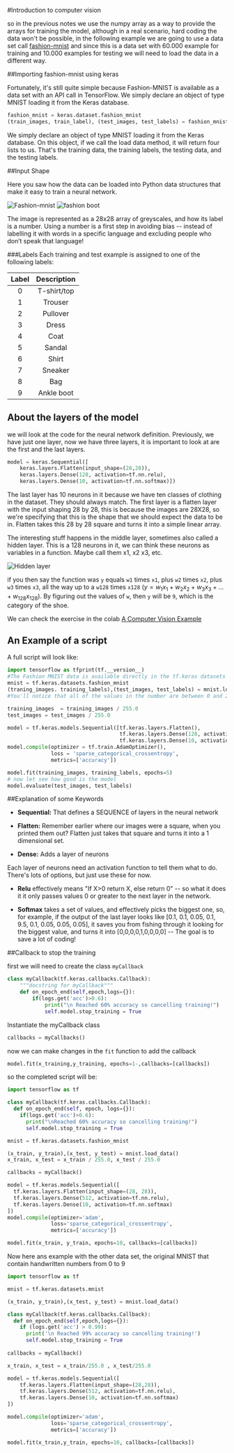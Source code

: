 #Introduction to computer vision

so in the previous notes we use the numpy array as a way to provide the arrays for training the model, although in a real scenario, hard coding the data won't be possible, in the following example we are going to use a data set call [fashion-mnist](https://github.com/zalandoresearch/fashion-mnist) and since this is a data set with 60.000 example for training and 10.000 examples for testing we will need to load the data in a different way.

##Importing fashion-mnist using keras

Fortunately, it's still quite simple because Fashion-MNIST is available as a data set with an API call in TensorFlow. We simply declare an object of type MNIST loading it from the Keras database.

```python
fashion_mnist = keras.dataset.fashion_mnist
(train_images, train_label), (test_images, test_labels) = fashion_mnist.load_data()
```

We simply declare an object of type MNIST loading it from the Keras database. On this object, if we call the load data method, it will return four lists to us. That's the training data, the training labels, the testing data, and the testing labels.

##Input Shape

Here you saw how the data can be loaded into Python data structures that make it easy to train a neural network. 

![Fashion-mnist](images/fashion-data.jpg) ![fashion boot](images/fashion-data-boot.jpg)

The image is represented as a 28x28 array of greyscales, and how its label is a number. Using a number is a first step in avoiding bias -- instead of labelling it with words in a specific language and excluding people who don’t speak that language!

###Labels
Each training and test example is assigned to one of the following labels:

Label |	Description|
:----:|:----------:|
0	  | T-shirt/top|
1	  |	Trouser    |
2	  |	Pullover   |
3	  |	Dress      |
4	  |	Coat       |
5	  |	Sandal     |
6	  |	Shirt      |
7	  |	Sneaker    |
8	  |	Bag        |
9	  | Ankle boot |

## About the layers of the model

we will look at the code for the neural network definition. 
Previously, we have just one layer, now we have three layers, it  is important  to look at are the first and the last layers.

```python
model = keras.Sequential([
	keras.layers.Flatten(input_shape=(28,28)),
	keras.layers.Dense(128, activation=tf.nn.relu),
	keras.layers.Dense(10, activation=tf.nn.softmax)])
```

The last layer has 10 neurons in it because we have ten classes of clothing in the dataset. They should always match. The first layer is a flatten layer with the input shaping 28 by 28, this is because the images are 28X28, so we're specifying that this is the shape that we should expect the data to be in. Flatten takes this 28 by 28 square and turns it into a simple linear array. 

The interesting stuff happens in the middle layer, sometimes also called a hidden layer. This is a 128 neurons in it, we can think these neurons as variables in a function. Maybe call them x1, x2 x3, etc.

![Hidden layer](images/computer_vision-hidden_layer.png)

if you then say the function was `y` equals `w1` times `x1`, plus `w2` times `x2`, plus `w3` times `x3`, all the way up to a `w128` times `x128` ($y = w_1x_1 +w_2x_2+w_3x_3+...+w_{128}x_{128}$). By figuring out the values of `w`, then `y` will be `9`, which is the category of the shoe.

We can check the exercise in the colab [A Computer Vision Example](https://gist.github.com/CubeVic/5b560b7106a25e31cddb5f53b8d3e0dc) 

## An Example of a script 

A full script will look like:

```python
import tensorflow as tfprint(tf.__version__)
#The Fashion MNIST data is available directly in the tf.keras datasets API. You load it like this:
mnist = tf.keras.datasets.fashion_mnist
(traning_images. training_labels),(test_images, test_labels) = mnist.load_data()
#You'll notice that all of the values in the number are between 0 and 255. If we are training a neural network, for various reasons it's easier if we treat all values as between 0 and 1, a process called 'normalizing'...and fortunately in Python it's easy to normalize a list like this without looping. You do it like this:

training_images  = training_images / 255.0
test_images = test_images / 255.0

model = tf.keras.models.Sequential([tf.keras.layers.Flatten(), 
                                    tf.keras.layers.Dense(128, activation=tf.nn.relu), 
                                    tf.keras.layers.Dense(10, activation=tf.nn.softmax)])
model.compile(optimizer = tf.train.AdamOptimizer(),
              loss = 'sparse_categorical_crossentropy',
              metrics=['accuracy'])

model.fit(training_images, training_labels, epochs=5)
# now let see how good is the model
model.evaluate(test_images, test_labels)
```

##Explanation of some Keywords  

* **Sequential:** That defines a SEQUENCE of layers in the neural network

* **Flatten:** Remember earlier where our images were a square, when you printed them out? Flatten just takes that square and turns it into a 1 dimensional set.

* **Dense:** Adds a layer of neurons

Each layer of neurons need an activation function to tell them what to do. There's lots of options, but just use these for now.

* **Relu** effectively means "If X>0 return X, else return 0" -- so what it does it it only passes values 0 or greater to the next layer in the network.

* **Softmax** takes a set of values, and effectively picks the biggest one, so, for example, if the output of the last layer looks like [0.1, 0.1, 0.05, 0.1, 9.5, 0.1, 0.05, 0.05, 0.05], it saves you from fishing through it looking for the biggest value, and turns it into [0,0,0,0,1,0,0,0,0] -- The goal is to save a lot of coding!

##Callback to stop the training 

first we will need to create the class `myCallback` 

```python
class myCallback(tf.keras.callbacks.Callback):
	"""docstring for myCallback"""
	def on_epoch_end(self,epoch,logs={}):
		if(logs.get('acc')>0.6):
			print("\n Reached 60% accuracy so cancelling training!")
			self.model.stop_training = True

```

Instantiate the myCallback class

```python
callbacks = myCallbacks()
```

now we can make changes in the `fit` function to add the callback

```python
model.fit(x_training,y_training, epochs=1-,callbacks=[callbacks])
```		

so the completed script will be:

```python
import tensorflow as tf

class myCallback(tf.keras.callbacks.Callback):
  def on_epoch_end(self, epoch, logs={}):
    if(logs.get('acc')>0.6):
      print("\nReached 60% accuracy so cancelling training!")
      self.model.stop_training = True

mnist = tf.keras.datasets.fashion_mnist

(x_train, y_train),(x_test, y_test) = mnist.load_data()
x_train, x_test = x_train / 255.0, x_test / 255.0

callbacks = myCallback()

model = tf.keras.models.Sequential([
  tf.keras.layers.Flatten(input_shape=(28, 28)),
  tf.keras.layers.Dense(512, activation=tf.nn.relu),
  tf.keras.layers.Dense(10, activation=tf.nn.softmax)
])
model.compile(optimizer='adam',
              loss='sparse_categorical_crossentropy',
              metrics=['accuracy'])

model.fit(x_train, y_train, epochs=10, callbacks=[callbacks])
```

Now here ans example with the other data set, the original MNIST that contain handwritten numbers from 0 to 9

```python
import tensorflow as tf

mnist = tf.keras.datasets.mnist

(x_train, y_train),(x_test, y_test) = mnist.load_data()

class myCallback(tf.keras.callbacks.Callback):
  def on_epoch_end(self,epoch,logs={}):
    if (logs.get('acc') > 0.99):
      print('\n Reached 99% accuracy so cancelling training!')
      self.model.stop_training = True
      
callbacks = myCallback()

x_train, x_test = x_train/255.0 , x_test/255.0

model = tf.keras.models.Sequential([
    tf.keras.layers.Flatten(input_shape=(28,28)),
    tf.keras.layers.Dense(512, activation=tf.nn.relu),
    tf.keras.layers.Dense(10, activation=tf.nn.softmax)
])

model.compile(optimizer='adam',
              loss='sparse_categorical_crossentropy',
              metrics=['accuracy'])

model.fit(x_train,y_train, epochs=10, callbacks=[callbacks])
```

